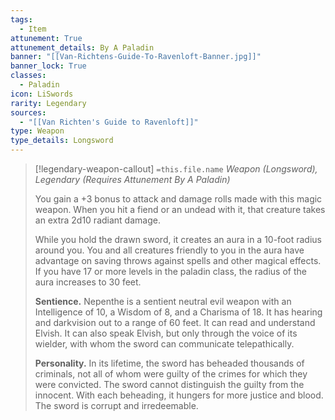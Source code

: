 ```yaml
---
tags:
  - Item
attunement: True
attunement_details: By A Paladin
banner: "[[Van-Richtens-Guide-To-Ravenloft-Banner.jpg]]"
banner_lock: True
classes:
  - Paladin
icon: LiSwords
rarity: Legendary
sources:
  - "[[Van Richten's Guide to Ravenloft]]"
type: Weapon
type_details: Longsword
---
```

>[!legendary-weapon-callout] `=this.file.name`
>*Weapon (Longsword), Legendary (Requires Attunement By A Paladin)*
>
>You gain a +3 bonus to attack and damage rolls made with this magic weapon. When you hit a fiend or an undead with it, that creature takes an extra 2d10 radiant damage.
>
>While you hold the drawn sword, it creates an aura in a 10-foot radius around you. You and all creatures friendly to you in the aura have advantage on saving throws against spells and other magical effects. If you have 17 or more levels in the paladin class, the radius of the aura increases to 30 feet.
>
>**Sentience.** Nepenthe is a sentient neutral evil weapon with an Intelligence of 10, a Wisdom of 8, and a Charisma of 18. It has hearing and darkvision out to a range of 60 feet. It can read and understand Elvish. It can also speak Elvish, but only through the voice of its wielder, with whom the sword can communicate telepathically.
>
>**Personality.** In its lifetime, the sword has beheaded thousands of criminals, not all of whom were guilty of the crimes for which they were convicted. The sword cannot distinguish the guilty from the innocent. With each beheading, it hungers for more justice and blood. The sword is corrupt and irredeemable.
>
>
